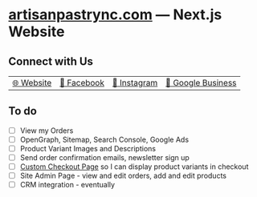 # [artisanpastrync.com](https://artisanpastrync.com) — Next.js Website

## Connect with Us

<table>
  <tr>
    <td><a href="https://artisanpastrync.com">🌐 Website</a></td>
    <td><a href="https://www.facebook.com/artisanpastrync">📘 Facebook</a></td>
    <td><a href="https://www.instagram.com/artisanpastrync">📸 Instagram</a></td>
    <td><a href="https://g.co/kgs/MLoue4o">📍 Google Business</a></td>
  </tr>
</table>

## To do

-   [ ] View my Orders
-   [ ] OpenGraph, Sitemap, Search Console, Google Ads
-   [ ] Product Variant Images and Descriptions
-   [ ] Send order confirmation emails, newsletter sign up
-   [ ] [Custom Checkout Page](https://github.com/yournextstore/yournextstore/blob/main/src/ui/checkout/stripe-payment.tsx#L30) so I can display product variants in checkout
-   [ ] Site Admin Page - view and edit orders, add and edit products
-   [ ] CRM integration - eventually
